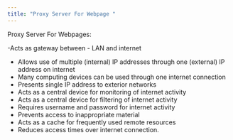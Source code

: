 ```yaml
---
title: "Proxy Server For Webpage "
--- 
```

Proxy Server For Webpages:

-Acts as gateway between - LAN and internet
- Allows use of multiple (internal) IP addresses through one (external) IP address on internet
- Many computing devices can be used through one internet connection
- Presents single IP address to exterior networks
- Acts as a central device for monitoring of internet activity
- Acts as a central device for filtering of internet activity
- Requires username and password for internet activity
- Prevents access to inappropriate material
- Acts as a cache for frequently used remote resources
- Reduces access times over internet connection. 